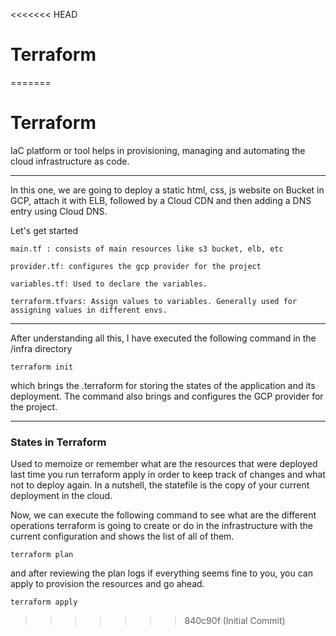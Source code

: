 <<<<<<< HEAD
# Terraform
=======
# Terraform
IaC platform or tool helps in provisioning, managing and automating the cloud infrastructure as code.

---

In this one, we are going to deploy a static html, css, js website on Bucket in GCP, attach it with ELB, followed by a Cloud CDN and then adding a DNS entry using Cloud DNS.

Let's get started

```
main.tf : consists of main resources like s3 bucket, elb, etc

provider.tf: configures the gcp provider for the project

variables.tf: Used to declare the variables.

terraform.tfvars: Assign values to variables. Generally used for assigning values in different envs.
```

---

After understanding all this, I have executed the following command in the /infra directory

```
terraform init
```

which brings the .terraform for storing the states of the application and its deployment. The command also brings and configures the GCP provider for the project.

---

### States in Terraform
Used to memoize or remember what are the resources that were deployed last time you run terraform apply in order to keep track of changes and what not to deploy again.
In a nutshell, the statefile is the copy of your current deployment in the cloud.

Now, we can execute the following command to see what are the different operations terraform is going to create or do in the infrastructure with the current configuration and shows the list of all of them.

```
terraform plan
```

and after reviewing the plan logs if everything seems fine to you, you can apply to provision the resources and go ahead.

```
terraform apply
```
>>>>>>> 840c90f (Initial Commit)
